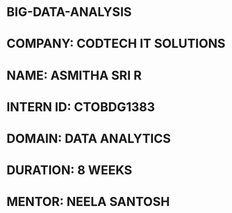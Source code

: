 # BIG-DATA-ANALYSIS
# COMPANY: CODTECH IT SOLUTIONS
# NAME: ASMITHA SRI R
# INTERN ID: CTOBDG1383
# DOMAIN: DATA ANALYTICS
# DURATION: 8 WEEKS
# MENTOR: NEELA SANTOSH
